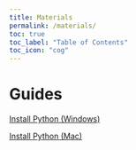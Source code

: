 ```yaml
---
title: Materials
permalink: /materials/
toc: true
toc_label: "Table of Contents"
toc_icon: "cog"
---
```


# Guides

[Install Python (Windows)](/guides/install-windows)

[Install Python (Mac)](/guides/install-mac)